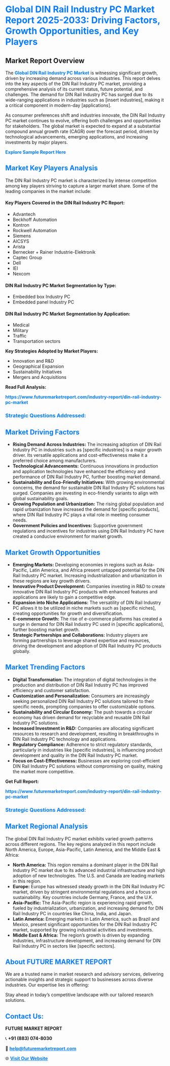 <h1 style="color: #007BFF;">Global DIN Rail Industry PC Market Report 2025-2033: Driving Factors, Growth Opportunities, and Key Players</h1>

<section id="overview">
<h2>Market Report Overview</h2>
<p>The <a href="https://www.futuremarketreport.com/industry-report/din-rail-industry-pc-market" style="color: #007BFF; text-decoration: none;"><strong>Global DIN Rail Industry PC Market</strong></a> is witnessing significant growth, driven by increasing demand across various industries. This report delves into the key aspects of the DIN Rail Industry PC market, providing a comprehensive analysis of its current status, future potential, and challenges. The demand for DIN Rail Industry PC has surged due to its wide-ranging applications in industries such as [insert industries], making it a critical component in modern-day [applications].</p>
<p>As consumer preferences shift and industries innovate, the DIN Rail Industry PC market continues to evolve, offering both challenges and opportunities for stakeholders. The global market is expected to expand at a substantial compound annual growth rate (CAGR) over the forecast period, driven by technological advancements, emerging applications, and increasing investments by major players.</p>
</section>

<section id="overview">
<p><a href="https://www.futuremarketreport.com/request-sample/reportId=56776" style="color: #007BFF; text-decoration: none;"><strong>Explore Sample Report Here</strong></a></p>
</section>

<section id="key-players">
<h2 style="color: #007BFF;">Market Key Players Analysis</h2>
<p>The DIN Rail Industry PC market is characterized by intense competition among key players striving to capture a larger market share. Some of the leading companies in the market include:</p>
<h4>Key Players Covered in the DIN Rail Industry PC Report:</h4>
<ul><li>Advantech</li><li>Beckhoff Automation</li><li>Kontron</li><li>Rockwell Automation</li><li>Siemens</li><li>AICSYS</li><li>Arista</li><li>Bernecker + Rainer Industrie-Elektronik</li><li>Captec Group</li><li>Dell</li><li>IEI</li><li>Nexcom</li></ul>
<h4>DIN Rail Industry PC Market Segmentation by Type:</h4>
<ul><li>Embedded box Industry PC</li><li>Embedded panel Industry PC</li></ul>

<h4>DIN Rail Industry PC Market Segmentation by Application:</h4>
<ul><li>Medical</li><li>Military</li><li>Traffic</li><li>Transportation sectors</li></ul>
<p><strong>Key Strategies Adopted by Market Players:</strong></p>
<ul>
<li>Innovation and R&D</li>
<li>Geographical Expansion</li>
<li>Sustainability Initiatives</li>
<li>Mergers and Acquisitions</li>
</ul>
</section>

<section>
<p><strong>Read Full Analysis: </strong></p><a href="https://www.futuremarketreport.com/industry-report/din-rail-industry-pc-market" style="color: #007BFF; text-decoration: none;"><strong>https://www.futuremarketreport.com/industry-report/din-rail-industry-pc-market</strong></a>
<h3 style="color: #007BFF;">Strategic Questions Addressed:</h3>
</section>

<section id="driving-factors">
<h2 style="color: #007BFF;">Market Driving Factors</h2>
<ul>
<li><strong>Rising Demand Across Industries:</strong> The increasing adoption of DIN Rail Industry PC in industries such as [specific industries] is a major growth driver. Its versatile applications and cost-effectiveness make it a preferred choice among manufacturers.</li>
<li><strong>Technological Advancements:</strong> Continuous innovations in production and application technologies have enhanced the efficiency and performance of DIN Rail Industry PC, further boosting market demand.</li>
<li><strong>Sustainability and Eco-Friendly Initiatives:</strong> With growing environmental concerns, the demand for sustainable DIN Rail Industry PC solutions has surged. Companies are investing in eco-friendly variants to align with global sustainability goals.</li>
<li><strong>Growing Population and Urbanization:</strong> The rising global population and rapid urbanization have increased the demand for [specific products], where DIN Rail Industry PC plays a vital role in meeting consumer needs.</li>
<li><strong>Government Policies and Incentives:</strong> Supportive government regulations and incentives for industries using DIN Rail Industry PC have created a conducive environment for market growth.</li>
</ul>
</section>

<section id="growth-opportunities">
<h2 style="color: #007BFF;">Market Growth Opportunities</h2>
<ul>
<li><strong>Emerging Markets:</strong> Developing economies in regions such as Asia-Pacific, Latin America, and Africa present untapped potential for the DIN Rail Industry PC market. Increasing industrialization and urbanization in these regions are key growth drivers.</li>
<li><strong>Innovative Product Development:</strong> Companies investing in R&D to create innovative DIN Rail Industry PC products with enhanced features and applications are likely to gain a competitive edge.</li>
<li><strong>Expansion into Niche Applications:</strong> The versatility of DIN Rail Industry PC allows it to be utilized in niche markets such as [specific niches], creating opportunities for growth and diversification.</li>
<li><strong>E-commerce Growth:</strong> The rise of e-commerce platforms has created a surge in demand for DIN Rail Industry PC used in [specific applications], further boosting market growth.</li>
<li><strong>Strategic Partnerships and Collaborations:</strong> Industry players are forming partnerships to leverage shared expertise and resources, driving the development and adoption of DIN Rail Industry PC products globally.</li>
</ul>
</section>

<section id="trending-factors">
<h2 style="color: #007BFF;">Market Trending Factors</h2>
<ul>
<li><strong>Digital Transformation:</strong> The integration of digital technologies in the production and distribution of DIN Rail Industry PC has improved efficiency and customer satisfaction.</li>
<li><strong>Customization and Personalization:</strong> Consumers are increasingly seeking personalized DIN Rail Industry PC solutions tailored to their specific needs, prompting companies to offer customizable options.</li>
<li><strong>Sustainability and Circular Economy:</strong> The push towards a circular economy has driven demand for recyclable and reusable DIN Rail Industry PC solutions.</li>
<li><strong>Increased Investment in R&D:</strong> Companies are allocating significant resources to research and development, resulting in breakthroughs in DIN Rail Industry PC technology and applications.</li>
<li><strong>Regulatory Compliance:</strong> Adherence to strict regulatory standards, particularly in industries like [specific industries], is influencing product development and quality in the DIN Rail Industry PC market.</li>
<li><strong>Focus on Cost-Effectiveness:</strong> Businesses are exploring cost-efficient DIN Rail Industry PC solutions without compromising on quality, making the market more competitive.</li>
</ul>
</section>

<section>
<p><strong>Get Full Report: </strong></p><a href="https://www.futuremarketreport.com/industry-report/din-rail-industry-pc-market" style="color: #007BFF; text-decoration: none;"><strong>https://www.futuremarketreport.com/industry-report/din-rail-industry-pc-market</strong></a>
<h3 style="color: #007BFF;">Strategic Questions Addressed:</h3>
</section>


<section id="regional-analysis">
<h2 style="color: #007BFF;">Market Regional Analysis</h2>
<p>The global DIN Rail Industry PC market exhibits varied growth patterns across different regions. The key regions analyzed in this report include North America, Europe, Asia-Pacific, Latin America, and the Middle East & Africa:</p>
<ul>
<li><strong>North America:</strong> This region remains a dominant player in the DIN Rail Industry PC market due to its advanced industrial infrastructure and high adoption of new technologies. The U.S. and Canada are leading markets in this region.</li>
<li><strong>Europe:</strong> Europe has witnessed steady growth in the DIN Rail Industry PC market, driven by stringent environmental regulations and a focus on sustainability. Key countries include Germany, France, and the U.K.</li>
<li><strong>Asia-Pacific:</strong> The Asia-Pacific region is experiencing rapid growth, fueled by industrialization, urbanization, and increasing demand for DIN Rail Industry PC in countries like China, India, and Japan.</li>
<li><strong>Latin America:</strong> Emerging markets in Latin America, such as Brazil and Mexico, present significant opportunities for the DIN Rail Industry PC market, supported by growing industrial activities and investments.</li>
<li><strong>Middle East & Africa:</strong> The region’s growth is driven by expanding industries, infrastructure development, and increasing demand for DIN Rail Industry PC in sectors like [specific sectors].</li>
</ul>
</section>

<footer>
<h2 style="color: #007BFF;">About FUTURE MARKET REPORT</h2>
<p>We are a trusted name in market research and advisory services, delivering actionable insights and strategic support to businesses across diverse industries. Our expertise lies in offering:</p>

<p>Stay ahead in today’s competitive landscape with our tailored research solutions.</p>

<h2 style="color: #007BFF;">Contact Us:</h2>
<p><strong>FUTURE MARKET REPORT</strong></p>
<p>📞 <strong>+91 (883) 074-8030</strong></p>
<p>📧 <strong><a href="mailto:help@futuremarketreport.com" style="color: #007BFF;">help@futuremarketreport.com</a></strong></p>
<p>🌐 <strong><a href="https://www.futuremarketreport.com/" style="color: #007BFF;">Visit Our Website</a></strong></p>
</footer>